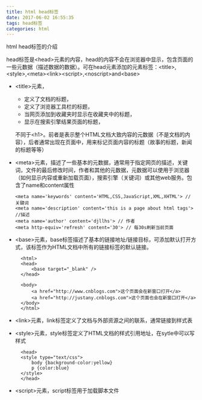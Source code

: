 ```yaml
---
title: html head标签
date: 2017-06-02 16:55:35
tags: head标签
categories: html
---
```

html head标签的介绍
<!--- more --->

head标签是&lt;head&gt;元素的内容，head的内容不会在浏览器中显示，包含页面的一些元数据（描述数据的数据）。可在head元素添加的元素标签：&lt;title&gt;,&lt;style&gt;,&lt;meta&gt;&lt;link&gt;&lt;script&gt;,&lt;noscript&gt;and&lt;base&gt;
* &lt;title&gt;元素，
    + 定义了文档的标题，
    + 定义了浏览器工具栏的标题，
    + 当网页添加到收藏夹时显示在收藏夹中的标题，
    + 显示在搜索引擎结果页面的标题，

    不同于&lt;h1&gt;。前者是表示整个HTML文档大致内容的元数据（不是文档的内容），后者通常出现在页面中，用来标记页面内容的标题（故事的标题，新闻的标题等等）
* &lt;meta&gt;元素，描述了一些基本的元数据，通常用于指定网页的描述，关键词，文件的最后修改时间，作者和其他的元数据，元数据可以使用于浏览器（如何显示内容或重新加载页面），搜索引擎（关键词）或其他web服务。包含了name和content属性

      <meta name='keywords' content='HTML,CSS,JavaScript,XML,XHTML'> // 关键词
      <meta name='description' content='this is a page about html tags'> //描述
      <meta name='author' content='djllhs'> // 作者
      <meta http-equiv='refresh' content='30'> // 每30s刷新当前页面

* &lt;base&gt;元素，base标签描述了基本的链接地址/链接目标，可添加默认打开方式，该标签作为HTML文档中所有的链接标签的默认链接。

        <html>
        <head>
            <base target="_blank" />
        </head>

        <body>
            <a href="http://www.cnblogs.com">这个页面会在新窗口打开</a>
            <a href="http://justany.cnblogs.com">这个页面也会在新窗口打开</a>
        </body>
        </html>

* &lt;link&gt;元素，link标签定义了文档与外部资源之间的联系，通常链接到样式表
* &lt;style&gt;元素，style标签定义了HTML文档的样式引用地址，在sytle中可以写样式

        <head>
        <style type="text/css">
            body {background-color:yellow}
            p {color:blue}
        </style>
        </head>
* &lt;script&gt;元素，script标签用于加载脚本文件
